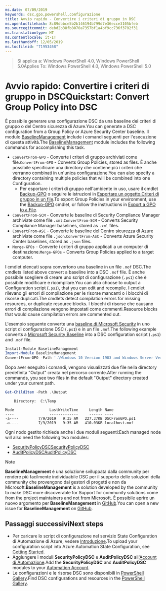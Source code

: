 ```yaml
---
ms.date: 07/09/2019
keywords: dsc,gpo,powershell,configurazione
title: Avvio rapido - Convertire i criteri di gruppo in DSC
ms.openlocfilehash: 8c89dbbce5b2b146194b799d7e36ecce3105bfeb
ms.sourcegitcommit: debd2b38fb8070a7357bf1a4bf9cc736f3702f31
ms.translationtype: HT
ms.contentlocale: it-IT
ms.lasthandoff: 12/05/2019
ms.locfileid: "71953468"
---
```

> <span data-ttu-id="659f9-103">Si applica a: Windows PowerShell 4.0, Windows PowerShell 5.0</span><span class="sxs-lookup"><span data-stu-id="659f9-103">Applies To: Windows PowerShell 4.0, Windows PowerShell 5.0</span></span>

# <a name="quickstart-convert-group-policy-into-dsc"></a><span data-ttu-id="659f9-104">Avvio rapido: Convertire i criteri di gruppo in DSC</span><span class="sxs-lookup"><span data-stu-id="659f9-104">Quickstart: Convert Group Policy into DSC</span></span>

<span data-ttu-id="659f9-105">È possibile generare una configurazione DSC da una baseline dei criteri di gruppo o del Centro sicurezza di Azure.</span><span class="sxs-lookup"><span data-stu-id="659f9-105">You can generate a DSC configuration from a Group Policy or Azure Security Center baseline.</span></span> <span data-ttu-id="659f9-106">Il modulo [BaselineManagement](https://www.powershellgallery.com/packages/BaselineManagement) include i comandi seguenti per l'esecuzione di questa attività.</span><span class="sxs-lookup"><span data-stu-id="659f9-106">The [BaselineManagement](https://www.powershellgallery.com/packages/BaselineManagement) module includes the following commands for accomplishing this task.</span></span>

- <span data-ttu-id="659f9-107">`ConvertFrom-GPO` - Converte i criteri di gruppo archiviati come file.</span><span class="sxs-lookup"><span data-stu-id="659f9-107">`ConvertFrom-GPO` - Converts Group Policies, stored as files.</span></span> <span data-ttu-id="659f9-108">È anche possibile specificare una directory che contiene più i criteri che verranno combinati in un'unica configurazione.</span><span class="sxs-lookup"><span data-stu-id="659f9-108">You can also specify a directory containing multiple policies that will be combined into one Configuration.</span></span>
  - <span data-ttu-id="659f9-109">Per esportare i criteri di gruppo nell'ambiente in uso, usare il cmdlet [Backup-GPO](/powershell/module/grouppolicy/backup-gpo?view=win10-ps) o seguire le istruzioni in [Esportare un oggetto Criteri di gruppo in un file](/microsoft-desktop-optimization-pack/agpm/export-a-gpo-to-a-file).</span><span class="sxs-lookup"><span data-stu-id="659f9-109">To export Group Policies in your environment, use the [Backup-GPO](/powershell/module/grouppolicy/backup-gpo?view=win10-ps) cmdlet, or follow the instructions in [Export a GPO to a File](/microsoft-desktop-optimization-pack/agpm/export-a-gpo-to-a-file).</span></span>
- <span data-ttu-id="659f9-110">`ConvertFrom-SCM` - Converte le baseline di Security Compliance Manager archiviate come file `.xml`.</span><span class="sxs-lookup"><span data-stu-id="659f9-110">`ConvertFrom-SCM` - Converts Security Compliance Manager baselines, stored as `.xml` files.</span></span>
- <span data-ttu-id="659f9-111">`ConvertFrom-ASC` - Converte le baseline del Centro sicurezza di Azure archiviate come file `.json`.</span><span class="sxs-lookup"><span data-stu-id="659f9-111">`ConvertFrom-ASC` - Converts Azure Security Center baselines, stored as `.json` files.</span></span>
- <span data-ttu-id="659f9-112">`Merge-GPOs` - Converte i criteri di gruppo applicati a un computer di destinazione.</span><span class="sxs-lookup"><span data-stu-id="659f9-112">`Merge-GPOs` - Converts Group Policies applied to a target computer.</span></span>

<span data-ttu-id="659f9-113">I cmdlet elencati sopra convertono una baseline in un file `.mof` DSC.</span><span class="sxs-lookup"><span data-stu-id="659f9-113">The cmdlets listed above convert a baseline into a DSC `.mof` file.</span></span> <span data-ttu-id="659f9-114">È anche possibile scegliere di creare uno script di configurazione (`.ps1`) che è possibile modificare e ricompilare.</span><span class="sxs-lookup"><span data-stu-id="659f9-114">You can also choose to output a Configuration script (`.ps1`), that you can edit and recompile.</span></span> <span data-ttu-id="659f9-115">I cmdlet rilevano gli errori di compilazione per le risorse mancanti o i blocchi di risorse duplicati.</span><span class="sxs-lookup"><span data-stu-id="659f9-115">The cmdlets detect compilation errors for missing resources, or duplicate resource blocks.</span></span> <span data-ttu-id="659f9-116">I blocchi di risorse che causano errori di compilazione vengono impostati come commenti.</span><span class="sxs-lookup"><span data-stu-id="659f9-116">Resource blocks that would cause compilation errors are commented out.</span></span>

<span data-ttu-id="659f9-117">L'esempio seguente converte una [baseline di Microsoft Security](https://www.microsoft.com/en-us/download/details.aspx?id=55319) in uno script di configurazione DSC (`.ps1`) e in un file `.mof`.</span><span class="sxs-lookup"><span data-stu-id="659f9-117">The following example converts a [Microsoft Security Baseline](https://www.microsoft.com/en-us/download/details.aspx?id=55319) into a DSC configuration script (`.ps1`) and `.mof` file.</span></span>

```powershell
Install-Module BaselineManagement
Import-Module BaselineManagement
ConvertFrom-GPO -Path '.\Windows 10 Version 1903 and Windows Server Version 1903 Security Baseline\GPOs\' -OutputConfigurationScript
```

<span data-ttu-id="659f9-118">Dopo aver eseguito i comandi, vengono visualizzati due file nella directory predefinita "Output" creata nel percorso corrente.</span><span class="sxs-lookup"><span data-stu-id="659f9-118">After running the commands, you see two files in the default "Output" directory created under your current path.</span></span>

```powershell
Get-ChildItem -Path .\Output
```

```Output
    Directory:  C:\Temp

Mode                LastWriteTime     Length Name
----                -------------     ------ ----
-a----         7/9/2019   9:35 AM   227.37KB DSCFromGPO.ps1
-a----         7/9/2019   9:35 AM   410.03KB localhost.mof
```

<span data-ttu-id="659f9-119">Ogni nodo gestito richiede anche i due moduli seguenti:</span><span class="sxs-lookup"><span data-stu-id="659f9-119">Each managed node will also need the following two modules:</span></span>

- [<span data-ttu-id="659f9-120">SecurityPolicyDSC</span><span class="sxs-lookup"><span data-stu-id="659f9-120">SecurityPolicyDSC</span></span>](https://www.powershellgallery.com/packages/SecurityPolicyDsc)
- [<span data-ttu-id="659f9-121">AuditPolicyDSC</span><span class="sxs-lookup"><span data-stu-id="659f9-121">AuditPolicyDSC</span></span>](https://www.powershellgallery.com/packages/AuditPolicyDsc)

> [!NOTE]
> <span data-ttu-id="659f9-122">**BaselineManagement** è una soluzione sviluppata dalla community per rendere più facilmente individuabile DSC per il supporto delle soluzioni della community che provengono dai gestori di progetti e non da Microsoft.</span><span class="sxs-lookup"><span data-stu-id="659f9-122">**BaselineManagement** is a solution developed by the community to make DSC more discoverable for Support for community solutions come from the project maintainers and not from Microsoft.</span></span> <span data-ttu-id="659f9-123">È possibile aprire un nuovo argomento per **BaselineManagement** in [GitHub](https://github.com/microsoft/BaselineManagement).</span><span class="sxs-lookup"><span data-stu-id="659f9-123">You can open a new issue for **BaselineManagement** on [GitHub](https://github.com/microsoft/BaselineManagement).</span></span>

## <a name="next-steps"></a><span data-ttu-id="659f9-124">Passaggi successivi</span><span class="sxs-lookup"><span data-stu-id="659f9-124">Next steps</span></span>

- <span data-ttu-id="659f9-125">Per caricare lo script di configurazione nel servizio State Configuration di Automazione di Azure, vedere [Introduzione](/automation/automation-dsc-getting-started#importing-a-configuration-into-azure-automation).</span><span class="sxs-lookup"><span data-stu-id="659f9-125">To upload your configuration script into Azure Automation State Configuration, see [Getting Started](/automation/automation-dsc-getting-started#importing-a-configuration-into-azure-automation).</span></span>
- <span data-ttu-id="659f9-126">Aggiungere i moduli **SecurityPolicyDSC** e **AuditPolicyDSC** all'[Account di Automazione](/azure/automation/shared-resources/modules).</span><span class="sxs-lookup"><span data-stu-id="659f9-126">Add the **SecurityPolicyDSC** and **AuditPolicyDSC** modules to your [Automation Account](/azure/automation/shared-resources/modules).</span></span>
- <span data-ttu-id="659f9-127">Le configurazioni e le risorse DSC sono disponibili in [PowerShell Gallery](https://www.powershellgallery.com/).</span><span class="sxs-lookup"><span data-stu-id="659f9-127">Find DSC configurations and resources in the [PowerShell Gallery](https://www.powershellgallery.com/).</span></span>
